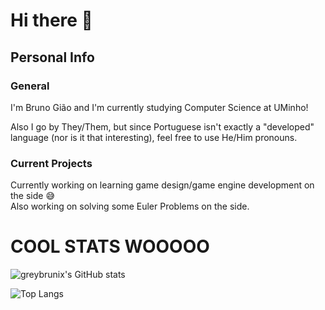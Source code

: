 # Hi there 👋
## Personal Info
### General
I'm Bruno Gião and I'm currently studying Computer Science at UMinho!

Also I go by They/Them, but since Portuguese isn't exactly a "developed" language (nor is it that interesting), feel free to use He/Him pronouns.

### Current Projects
Currently working on learning game design/game engine development on the side 😅 <br />
Also working on solving some Euler Problems on the side.



# COOL STATS WOOOOO

![greybrunix's GitHub stats](https://github-readme-stats.vercel.app/api?username=greybrunix&count_private=true&show_icons=true&theme=synthwave)

![Top Langs](https://github-readme-stats.vercel.app/api/top-langs/?username=greybrunix&layout=compact&langs_count=8&theme=synthwave)
